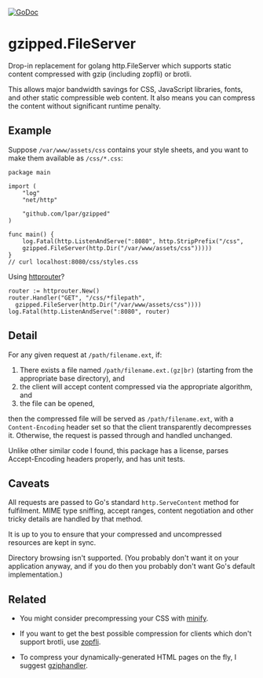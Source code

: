 [![GoDoc](https://godoc.org/github.com/lpar/gzipped?status.svg)](https://godoc.org/github.com/lpar/gzipped)

# gzipped.FileServer

Drop-in replacement for golang http.FileServer which supports static content
compressed with gzip (including zopfli) or brotli.

This allows major bandwidth savings for CSS, JavaScript libraries, fonts, and
other static compressible web content. It also means you can compress the
content without significant runtime penalty.

## Example

Suppose `/var/www/assets/css` contains your style sheets, and you want to make them available as `/css/*.css`:

    package main
    
    import (
    	"log"
    	"net/http"
    
    	"github.com/lpar/gzipped"
    )
    
    func main() {
    	log.Fatal(http.ListenAndServe(":8080", http.StripPrefix("/css",
        gzipped.FileServer(http.Dir("/var/www/assets/css")))))
    }
    // curl localhost:8080/css/styles.css


Using [httprouter](https://github.com/julienschmidt/httprouter)?

    router := httprouter.New()
    router.Handler("GET", "/css/*filepath", 
      gzipped.FileServer(http.Dir("/var/www/assets/css"))))
    log.Fatal(http.ListenAndServe(":8080", router)

## Detail

For any given request at `/path/filename.ext`, if:

  1. There exists a file named `/path/filename.ext.(gz|br)` (starting from the 
     appropriate base directory), and
  2. the client will accept content compressed via the appropriate algorithm, and
  3. the file can be opened,

then the compressed file will be served as `/path/filename.ext`, with a
`Content-Encoding` header set so that the client transparently decompresses it.
Otherwise, the request is passed through and handled unchanged.

Unlike other similar code I found, this package has a license, parses 
Accept-Encoding headers properly, and has unit tests.

## Caveats

All requests are passed to Go's standard `http.ServeContent` method for
fulfilment. MIME type sniffing, accept ranges, content negotiation and other
tricky details are handled by that method.

It is up to you to ensure that your compressed and uncompressed resources are
kept in sync.

Directory browsing isn't supported. (You probably don't want it on your
application anyway, and if you do then you probably don't want Go's default
implementation.)

## Related

 * You might consider precompressing your CSS with [minify](https://github.com/tdewolff/minify). 

 * If you want to get the best possible compression for clients which don't support brotli, use [zopfli](https://github.com/google/zopfli).

 * To compress your dynamically-generated HTML pages on the fly, I suggest [gziphandler](https://github.com/NYTimes/gziphandler).

